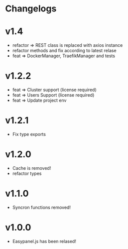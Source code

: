 # Changelogs

# v1.4

- refactor => REST class is replaced with axios instance
- refactor methods and fix according to latest relase
- feat => DockerManager, TraefikManager and tests

# v1.2.2

- feat => Cluster support (license required)
- feat => Users Support (license required)
- feat => Update project env

# v1.2.1

- Fix type exports

# v1.2.0

- Cache is removed!
- refactor types

# v1.1.0

- Syncron functions removed!

# v1.0.0

- Easypanel.js has been relased!
